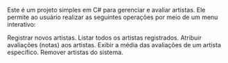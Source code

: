Este é um projeto simples em C# para gerenciar e avaliar artistas. Ele permite ao usuário realizar as seguintes operações por meio de um menu interativo:

Registrar novos artistas.
Listar todos os artistas registrados.
Atribuir avaliações (notas) aos artistas.
Exibir a média das avaliações de um artista específico.
Remover artistas do sistema.

